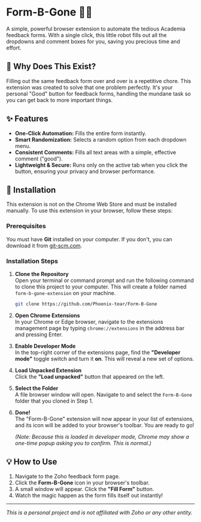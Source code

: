 # Form-B-Gone 🤖💨

A simple, powerful browser extension to automate the tedious Academia feedback forms. With a single click, this little robot fills out all the dropdowns and comment boxes for you, saving you precious time and effort.

## 🤔 Why Does This Exist?

Filling out the same feedback form over and over is a repetitive chore. This extension was created to solve that one problem perfectly. It's your personal "Good" button for feedback forms, handling the mundane task so you can get back to more important things.

## ✨ Features

* **One-Click Automation:** Fills the entire form instantly.
* **Smart Randomization:** Selects a random option from each dropdown menu.
* **Consistent Comments:** Fills all text areas with a simple, effective comment ("good").
* **Lightweight & Secure:** Runs only on the active tab when you click the button, ensuring your privacy and browser performance.

## 🚀 Installation

This extension is not on the Chrome Web Store and must be installed manually. To use this extension in your browser, follow these steps:

### Prerequisites

You must have **Git** installed on your computer. If you don't, you can download it from [git-scm.com](https://git-scm.com).

### Installation Steps

1. **Clone the Repository**  
   Open your terminal or command prompt and run the following command to clone this project to your computer. This will create a folder named `form-b-gone-extension` on your machine.

   ```bash
   git clone https://github.com/Phoenix-tear/Form-B-Gone
   ```

2. **Open Chrome Extensions**  
   In your Chrome or Edge browser, navigate to the extensions management page by typing `chrome://extensions` in the address bar and pressing Enter.

3. **Enable Developer Mode**  
   In the top-right corner of the extensions page, find the **"Developer mode"** toggle switch and turn it **on**. This will reveal a new set of options.

4. **Load Unpacked Extension**  
   Click the **"Load unpacked"** button that appeared on the left.

5. **Select the Folder**  
   A file browser window will open. Navigate to and select the `Form-B-Gone` folder that you cloned in Step 1.

6. **Done!**  
   The "Form-B-Gone" extension will now appear in your list of extensions, and its icon will be added to your browser's toolbar. You are ready to go!

   *(Note: Because this is loaded in developer mode, Chrome may show a one-time popup asking you to confirm. This is normal.)*

## 💡 How to Use

1. Navigate to the Zoho feedback form page.
2. Click the **Form-B-Gone** icon in your browser's toolbar.
3. A small window will appear. Click the **"Fill Form"** button.
4. Watch the magic happen as the form fills itself out instantly!

---

*This is a personal project and is not affiliated with Zoho or any other entity.*
